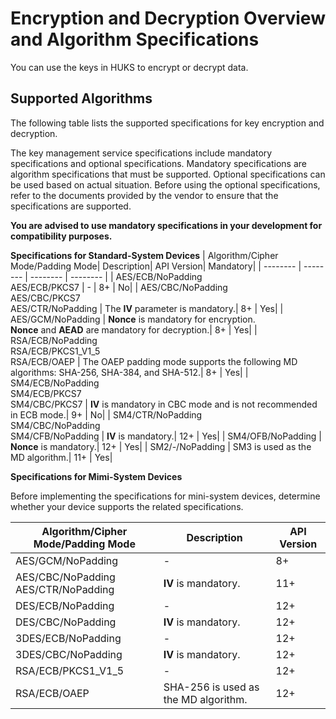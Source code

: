 # Encryption and Decryption Overview and Algorithm Specifications

You can use the keys in HUKS to encrypt or decrypt data.

## Supported Algorithms

The following table lists the supported specifications for key encryption and decryption.
<!--Del-->
The key management service specifications include mandatory specifications and optional specifications. Mandatory specifications are algorithm specifications that must be supported. Optional specifications can be used based on actual situation. Before using the optional specifications, refer to the documents provided by the vendor to ensure that the specifications are supported.

**You are advised to use mandatory specifications in your development for compatibility purposes.**
<!--DelEnd-->
**Specifications for Standard-System Devices**
| Algorithm/Cipher Mode/Padding Mode| Description| API Version| <!--DelCol4-->Mandatory|
| -------- | -------- | -------- | -------- |
| <!--DelRow-->AES/ECB/NoPadding<br>AES/ECB/PKCS7 | - | 8+ | No|
| AES/CBC/NoPadding<br>AES/CBC/PKCS7<br>AES/CTR/NoPadding | The **IV** parameter is mandatory.| 8+ | Yes|
| AES/GCM/NoPadding | **Nonce** is mandatory for encryption.<br>**Nonce** and **AEAD** are mandatory for decryption.| 8+ | Yes|
| RSA/ECB/NoPadding<br>RSA/ECB/PKCS1_V1_5<br>RSA/ECB/OAEP | The OAEP padding mode supports the following MD algorithms: SHA-256, SHA-384, and SHA-512.| 8+ | Yes|
| <!--DelRow-->SM4/ECB/NoPadding<br>SM4/ECB/PKCS7<br>SM4/CBC/PKCS7 | **IV** is mandatory in CBC mode and is not recommended in ECB mode.| 9+ | No|
| SM4/CTR/NoPadding<br>SM4/CBC/NoPadding<br>SM4/CFB/NoPadding | **IV** is mandatory.| 12+ | Yes|
| SM4/OFB/NoPadding | **Nonce** is mandatory.| 12+ | Yes|
| SM2/-/NoPadding | SM3 is used as the MD algorithm.| 11+ | Yes|

**Specifications for Mimi-System Devices**

<!--Del-->
Before implementing the specifications for mini-system devices, determine whether your device supports the related specifications.
<!--DelEnd-->

| Algorithm/Cipher Mode/Padding Mode| Description| API Version|
| -------- | -------- | -------- |
| AES/GCM/NoPadding | - | 8+ |
| AES/CBC/NoPadding<br>AES/CTR/NoPadding | **IV** is mandatory.| 11+ |
| DES/ECB/NoPadding | - | 12+ |
| DES/CBC/NoPadding | **IV** is mandatory.| 12+ |
| 3DES/ECB/NoPadding | - | 12+ |
| 3DES/CBC/NoPadding | **IV** is mandatory.| 12+ |
| RSA/ECB/PKCS1_V1_5 | - | 12+ |
| RSA/ECB/OAEP | SHA-256 is used as the MD algorithm.| 12+ |
